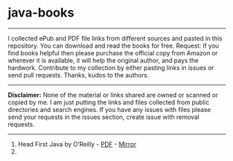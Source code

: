 # java-books
---

I collected ePub and PDF file links from different sources and pasted in this repository. You can download and read the books for free. Request: If you find books helpful then please purchase the official copy from Amazon or wherever it is available, it will help the original author, and pays the hardwork. Contribute to my collection by either pasting links in issues or send pull requests. Thanks, kudos to the authors.

---


**Disclaimer:** None of the material or links shared are owned or scanned or copied by me. I am just putting the links and files collected from public directories and search engines. If you have any issues with files please send your requests in the issues section, create issue with removal requests.

---

1. Head First Java by O’Reilly - [PDF](http://index-of.es/Programming/O%27Reilly%20Desining%20Series/O%27Reilly%20Head%20First%20Object-Oriented%20Design%20and%20Analysis.pdf) - [Mirror](https://uploadrar.com/cf1iiekt3rbq)
2. 

